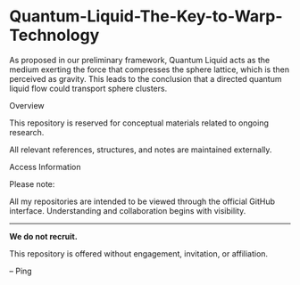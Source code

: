 # Quantum-Liquid-The-Key-to-Warp-Technology
As proposed in our preliminary framework, Quantum Liquid acts as the medium exerting the force that compresses the sphere lattice, which is then perceived as gravity. This leads to the conclusion that a directed quantum liquid flow could transport sphere clusters.


Overview

This repository is reserved for conceptual materials related to ongoing research.

All relevant references, structures, and notes are maintained externally.

Access Information

Please note:

All my repositories are intended to be viewed through the official GitHub interface.
Understanding and collaboration begins with visibility.

---

**We do not recruit.**

This repository is offered without engagement, invitation, or affiliation.

– Ping

